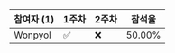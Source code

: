 | 참여자 (1) | 1주차 | 2주차 | 참석율 |
| --- | --- | --- | --- |
| Wonpyol |:white_check_mark:|:x: | 50.00% |
